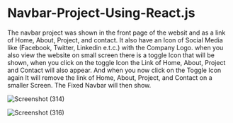 # Navbar-Project-Using-React.js

The navbar project was shown in the front page of the websit and as a link of Home, About, Project, and contact. It also have an Icon of Social Media like (Facebook, Twitter, Linkedin e.t.c.) with the Company Logo. when you also view the website on small screen there is a toggle Icon that will be shown, when you click on the toggle Icon the Link of Home, About, Project and Contact will also appear. And when you now click on the Toggle Icon again It will remove the link of Home, About, Project, and Contact on a smaller Screen. The Fixed Navbar will then show.




![Screenshot (314)](https://user-images.githubusercontent.com/88320958/200163205-3bcd09ec-11b9-4bfb-8d2e-95669b80d2ce.png)




![Screenshot (316)](https://user-images.githubusercontent.com/88320958/200163279-7f5fa21a-dc73-4345-a8a7-ec9387f83ced.png)
